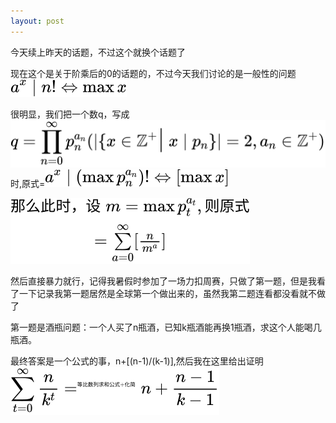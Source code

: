 ```yaml
---
layout: post
---
```

今天续上昨天的话题，不过这个就换个话题了

现在这个是关于阶乘后的0的话题的，不过今天我们讨论的是一般性的问题![](/assets/img/q.svg)

很明显，我们把一个数q，写成![](/assets/img/prime.svg)时,原式=![](/assets/img/newque.svg)

![](/assets/img/real&#32;problem.svg)
  
然后直接暴力就行，记得我暑假时参加了一场力扣周赛，只做了第一题，但是我看了一下记录我第一题居然是全球第一个做出来的，虽然我第二题连看都没看就不做了
  
第一题是酒瓶问题：一个人买了n瓶酒，已知k瓶酒能再换1瓶酒，求这个人能喝几瓶酒。

最终答案是一个公式的事，n+[(n-1)/(k-1)],然后我在这里给出证明![](../assets/img/m.svg)